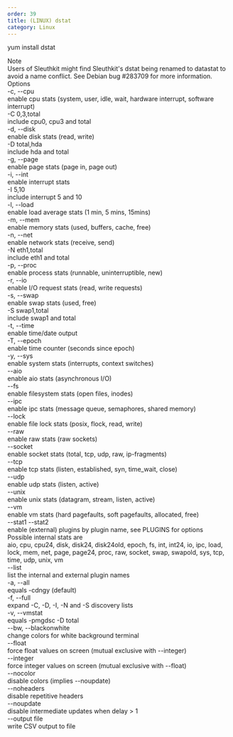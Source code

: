 ```yaml
---   
order: 39   
title: (LINUX) dstat   
category: Linux   
---   
```

   
yum install dstat   
   
Note   
Users of Sleuthkit might find Sleuthkit's dstat being renamed to datastat to avoid a name conflict. See Debian bug #283709 for more information.   
Options   
-c, --cpu   
		enable cpu stats (system, user, idle, wait, hardware interrupt, software interrupt)   
	-C 0,3,total   
		include cpu0, cpu3 and total   
	-d, --disk   
		enable disk stats (read, write)   
	-D total,hda   
		include hda and total   
	-g, --page   
		enable page stats (page in, page out)   
	-i, --int   
		enable interrupt stats   
	-I 5,10   
		include interrupt 5 and 10   
	-l, --load   
		enable load average stats (1 min, 5 mins, 15mins)   
	-m, --mem   
		enable memory stats (used, buffers, cache, free)   
	-n, --net   
		enable network stats (receive, send)   
	-N eth1,total   
		include eth1 and total   
	-p, --proc   
		enable process stats (runnable, uninterruptible, new)   
	-r, --io   
		enable I/O request stats (read, write requests)   
	-s, --swap   
		enable swap stats (used, free)   
	-S swap1,total   
		include swap1 and total   
	-t, --time   
		enable time/date output   
	-T, --epoch   
		enable time counter (seconds since epoch)   
	-y, --sys   
		enable system stats (interrupts, context switches)   
	--aio   
	enable aio stats (asynchronous I/O)   
	--fs   
	enable filesystem stats (open files, inodes)   
	--ipc   
	enable ipc stats (message queue, semaphores, shared memory)   
	--lock   
	enable file lock stats (posix, flock, read, write)   
	--raw   
	enable raw stats (raw sockets)   
	--socket   
		enable socket stats (total, tcp, udp, raw, ip-fragments)   
	--tcp   
	enable tcp stats (listen, established, syn, time_wait, close)   
	--udp   
	enable udp stats (listen, active)   
	--unix   
	enable unix stats (datagram, stream, listen, active)   
	--vm   
	enable vm stats (hard pagefaults, soft pagefaults, allocated, free)   
	--stat1 --stat2   
		enable (external) plugins by plugin name, see PLUGINS for options   
	Possible internal stats are   
		aio, cpu, cpu24, disk, disk24, disk24old, epoch, fs, int, int24, io, ipc, load, lock, mem, net, page, page24, proc, raw, socket, swap, swapold, sys, tcp, time, udp, unix, vm   
	--list   
	list the internal and external plugin names   
	-a, --all   
		equals -cdngy (default)   
	-f, --full   
		expand -C, -D, -I, -N and -S discovery lists   
	-v, --vmstat   
		equals -pmgdsc -D total   
	--bw, --blackonwhite   
		change colors for white background terminal   
	--float   
		force float values on screen (mutual exclusive with --integer)   
	--integer   
		force integer values on screen (mutual exclusive with --float)   
	--nocolor   
		disable colors (implies --noupdate)   
	--noheaders   
		disable repetitive headers   
	--noupdate   
		disable intermediate updates when delay > 1   
	--output file   
		write CSV output to file   
